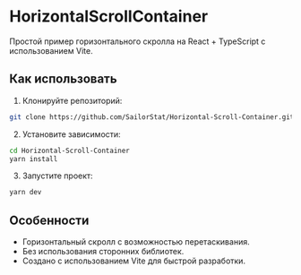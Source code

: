 # HorizontalScrollContainer

Простой пример горизонтального скролла на React + TypeScript с использованием Vite.

## Как использовать

1. Клонируйте репозиторий:
```bash
git clone https://github.com/SailorStat/Horizontal-Scroll-Container.git
```
2. Установите зависимости:
```bash
cd Horizontal-Scroll-Container
yarn install
```
3. Запустите проект:
```bash
yarn dev
```

## Особенности

- Горизонтальный скролл с возможностью перетаскивания.
- Без использования сторонних библиотек.
- Создано с использованием Vite для быстрой разработки.